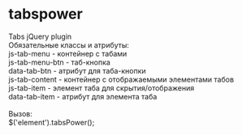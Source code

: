 # tabspower<br>
Tabs jQuery plugin
<br>
Обязательные классы и атрибуты:<br>
  js-tab-menu - контейнер с табами<br>
  js-tab-menu-btn - таб-кнопка<br>
    data-tab-btn - атрибут для таба-кнопки<br>
  js-tab-content - контейнер с отображаемыми элементами табов<br>
  js-tab-item - элемент таба для скрытия/отображения<br>
    data-tab-item - атрибут для элемента таба<br>
<br>
Вызов:<br>
$('element').tabsPower();
